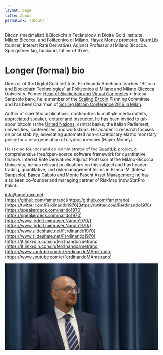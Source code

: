 ```yaml
---
layout: page
title: About
permalink: /about/
---
```


Bitcoin (maximalist) & Blockchain Technology at Digital Gold Institute, Milano Bicocca, and Politecnico di Milano. Hayek Money promoter, [QuantLib](https://www.quantlib.org) founder, Interest Rate Derivatives Adjunct Professor at Milano Bicocca. Springsteen fan, husband, father of three.

# Longer (formal) bio

Director of the Digital Gold Institute, Ferdinando Ametrano teaches "Bitcoin and Blockchain Technologies" at Politecnico di Milano and Milano-Bicocca University. Former [Head of Blockchain and Virtual Currencies](https://goo.gl/QdDTuN) in Intesa Sanpaolo bank, he is member of the [Scaling Bitcoin](https://scalingbitcoin.org/) Planning Committee and has been Chairman of [Scaling Bitcoin Conference 2016 in Milan](https://milan2016.scalingbitcoin.org/). 

Author of scientific publications, contributors to multiple media outlets, appreciated speaker, lecturer and instructor, he has been invited to talk about bitcoin at the [United Nations](https://www.youtube.com/watch?v=VbwUwioZ9F0&t=330s&index=10&list=PLrVvuryXHYTezxoQBL7Lw3svQEVd2uTzZ), central banks, the Italian Parliament, universities, conferences, and workshops. His academic research focuses on price stability, advocating automated non-discretionary elastic monetary policy for a new generation of cryptocurrencies (Hayek Money).

He is also founder and co-administrator of the [QuantLib](https://www.quantlib.org) project, a comprehensive free/open-source software framework for quantitative finance. Interest Rate Derivatives Adjunct Professor at the Milano-Bicocca University, he has relevant publications on this subject and has headed trading, quantitative, and risk-management teams in Banca IMI (Intesa Sanpaolo), Banca Caboto and Monte Paschi Asset Management; he has also been co-founder and managing partner of RiskMap (now StatPro Italia).

[info@ametrano.net](mailto:info@ametrano.net)  
[https://github.com/fametrano](https://github.com/fametrano)  
[https://twitter.com/Ferdinando1970](https://twitter.com/Ferdinando1970)  
[https://speakerdeck.com/nando1970](https://speakerdeck.com/nando1970)  
[https://www.reddit.com/user/Nando1970/](https://www.reddit.com/user/Nando1970/)  
[https://www.slideshare.net/Ferdinando1970](https://www.slideshare.net/Ferdinando1970)  
[https://it.linkedin.com/in/ferdinandoametrano](https://it.linkedin.com/in/ferdinandoametrano)  
[https://www.youtube.com/c/FerdinandoMAmetrano](https://www.youtube.com/c/FerdinandoMAmetrano)

![Ferdinando M. Ametrano](images/201809AmetranoProfileRectangular.jpg)
